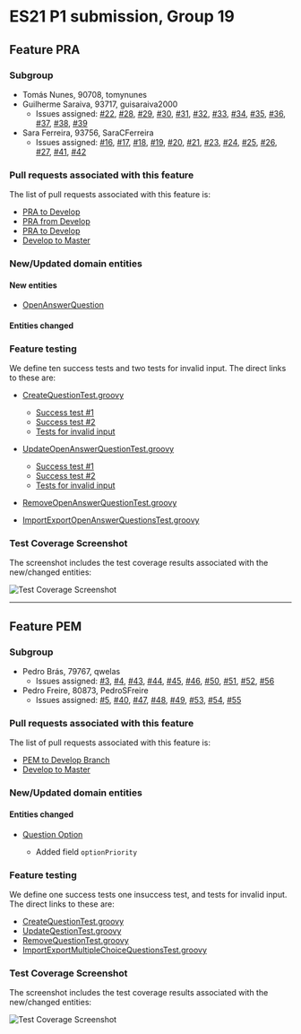 # ES21 P1 submission, Group 19

## Feature PRA

### Subgroup
 - Tomás Nunes, 90708, tomynunes
 - Guilherme Saraiva, 93717, guisaraiva2000
   + Issues assigned: [#22](https://github.com/tecnico-softeng/es21-g19/issues/22), [#28](https://github.com/tecnico-softeng/es21-g19/issues/28), [#29](https://github.com/tecnico-softeng/es21-g19/issues/29), [#30](https://github.com/tecnico-softeng/es21-g19/issues/30), [#31](https://github.com/tecnico-softeng/es21-g19/issues/31), [#32](https://github.com/tecnico-softeng/es21-g19/issues/32), [#33](https://github.com/tecnico-softeng/es21-g19/issues/33), [#34](https://github.com/tecnico-softeng/es21-g19/issues/34), [#35](https://github.com/tecnico-softeng/es21-g19/issues/35), [#36](https://github.com/tecnico-softeng/es21-g19/issues/36), [#37](https://github.com/tecnico-softeng/es21-g19/issues/37), [#38](https://github.com/tecnico-softeng/es21-g19/issues/38), [#39](https://github.com/tecnico-softeng/es21-g19/issues/39) 
 - Sara Ferreira, 93756, SaraCFerreira
   + Issues assigned: [#16](https://github.com/tecnico-softeng/es21-g19/issues/16), [#17](https://github.com/tecnico-softeng/es21-g19/issues/17), [#18](https://github.com/tecnico-softeng/es21-g19/issues/18), [#19](https://github.com/tecnico-softeng/es21-g19/issues/19), [#20](https://github.com/tecnico-softeng/es21-g19/issues/20), [#21](https://github.com/tecnico-softeng/es21-g19/issues/21), [#23](https://github.com/tecnico-softeng/es21-g19/issues/23), [#24](https://github.com/tecnico-softeng/es21-g19/issues/24), [#25](https://github.com/tecnico-softeng/es21-g19/issues/25), [#26](https://github.com/tecnico-softeng/es21-g19/issues/26), [#27](https://github.com/tecnico-softeng/es21-g19/issues/27), [#41](https://github.com/tecnico-softeng/es21-g19/issues/41), [#42](https://github.com/tecnico-softeng/es21-g19/issues/42) 

 
### Pull requests associated with this feature

The list of pull requests associated with this feature is:


- [PRA to Develop](https://github.com/tecnico-softeng/es21-g19/pull/59)
- [PRA from Develop](https://github.com/tecnico-softeng/es21-g19/pull/60)
- [PRA to Develop](https://github.com/tecnico-softeng/es21-g19/pull/61)
- [Develop to Master](https://github.com/tecnico-softeng/es21-g19/pull/62)


### New/Updated domain entities

#### New entities
 - [OpenAnswerQuestion](https://github.com/tecnico-softeng/es21-g19/blob/pra/backend/src/main/java/pt/ulisboa/tecnico/socialsoftware/tutor/question/domain/OpenAnswerQuestion.java)

 
#### Entities changed
    
 
### Feature testing

We define ten success tests and two tests for invalid input. The direct links to these are:

  - [CreateQuestionTest.groovy](https://github.com/tecnico-softeng/es21-g19/blob/pra/backend/src/test/groovy/pt/ulisboa/tecnico/socialsoftware/tutor/question/service/CreateQuestionTest.groovy)
      + [Success test #1](https://github.com/tecnico-softeng/es21-g19/blob/pra/backend/src/test/groovy/pt/ulisboa/tecnico/socialsoftware/tutor/question/service/CreateQuestionTest.groovy#L248)
      + [Success test #2](https://github.com/tecnico-softeng/es21-g19/blob/pra/backend/src/test/groovy/pt/ulisboa/tecnico/socialsoftware/tutor/question/service/CreateQuestionTest.groovy#L287)    
      + [Tests for invalid input](https://github.com/tecnico-softeng/es21-g19/blob/pra/backend/src/test/groovy/pt/ulisboa/tecnico/socialsoftware/tutor/question/service/CreateQuestionTest.groovy#L331)

  - [UpdateOpenAnswerQuestionTest.groovy](https://github.com/tecnico-softeng/es21-g19/blob/pra/backend/src/test/groovy/pt/ulisboa/tecnico/socialsoftware/tutor/question/service/UpdateOpenAnswerTest.groovy)
      + [Success test #1](https://github.com/tecnico-softeng/es21-g19/blob/pra/backend/src/test/groovy/pt/ulisboa/tecnico/socialsoftware/tutor/question/service/UpdateOpenAnswerTest.groovy#L44)
      + [Success test #2](https://github.com/tecnico-softeng/es21-g19/blob/pra/backend/src/test/groovy/pt/ulisboa/tecnico/socialsoftware/tutor/question/service/UpdateOpenAnswerTest.groovy#L77)    
      + [Tests for invalid input](https://github.com/tecnico-softeng/es21-g19/blob/pra/backend/src/test/groovy/pt/ulisboa/tecnico/socialsoftware/tutor/question/service/UpdateOpenAnswerTest.groovy#L95)      

 - [RemoveOpenAnswerQuestionTest.groovy](https://github.com/tecnico-softeng/es21-g19/blob/pra/backend/src/test/groovy/pt/ulisboa/tecnico/socialsoftware/tutor/question/service/RemoveOpenAnswerTest.groovy)

 - [ImportExportOpenAnswerQuestionsTest.groovy](https://github.com/tecnico-softeng/es21-g19/blob/pra/backend/src/test/groovy/pt/ulisboa/tecnico/socialsoftware/tutor/impexp/service/ImportExportOpenAnswerQuestionsTest.groovy)
     


### Test Coverage Screenshot

The screenshot includes the test coverage results associated with the new/changed entities:


![Test Coverage Screenshot](https://cdn.discordapp.com/attachments/817081421336150050/824979721149874196/png.png)


---

## Feature PEM

### Subgroup
 - Pedro Brás, 79767, qwelas
   + Issues assigned: [#3](https://github.com/tecnico-softeng/es21-g19/issues/3), [#4](https://github.com/tecnico-softeng/es21-g19/issues/4), [#43](https://github.com/tecnico-softeng/es21-g19/issues/43), [#44](https://github.com/tecnico-softeng/es21-g19/issues/44), [#45](https://github.com/tecnico-softeng/es21-g19/issues/45), [#46](https://github.com/tecnico-softeng/es21-g19/issues/46), [#50](https://github.com/tecnico-softeng/es21-g19/issues/50), [#51](https://github.com/tecnico-softeng/es21-g19/issues/51), [#52](https://github.com/tecnico-softeng/es21-g19/issues/52), [#56](https://github.com/tecnico-softeng/es21-g19/issues/56)
 - Pedro Freire, 80873, PedroSFreire
   + Issues assigned: [#5](https://github.com/tecnico-softeng/es21-g19/issues/5), [#40](https://github.com/tecnico-softeng/es21-g19/issues/40), [#47](https://github.com/tecnico-softeng/es21-g19/issues/47), [#48](https://github.com/tecnico-softeng/es21-g19/issues/48), [#49](https://github.com/tecnico-softeng/es21-g19/issues/49), [#53](https://github.com/tecnico-softeng/es21-g19/issues/53), [#54](https://github.com/tecnico-softeng/es21-g19/issues/54), [#55](https://github.com/tecnico-softeng/es21-g19/issues/55)


### Pull requests associated with this feature
   
 The list of pull requests associated with this feature is:
   
 - [PEM to Develop Branch](https://github.com/tecnico-softeng/es21-g19/pull/58)
 - [Develop to Master](https://github.com/tecnico-softeng/es21-g19/pull/62)


### New/Updated domain entities

#### Entities changed

 - [Question Option](https://github.com/tecnico-softeng/es21-g19/blob/pem/backend/src/main/java/pt/ulisboa/tecnico/socialsoftware/tutor/question/domain/Option.java)

   + Added field `optionPriority`
 
### Feature testing

We define one success tests one insuccess test, and tests for invalid input. The direct links to these are:

 - [CreateQuestionTest.groovy](https://github.com/tecnico-softeng/es21-g19/pra/backend/src/test/groovy/pt/ulisboa/tecnico/socialsoftware/tutor/question/service/CreateQuestionTest.groovy)
 - [UpdateQestionTest.groovy](https://github.com/tecnico-softeng/es21-g19/blob/pem/backend/src/test/groovy/pt/ulisboa/tecnico/socialsoftware/tutor/question/service/UpdateQuestionTest.groovy)
 - [RemoveQuestionTest.groovy](https://github.com/tecnico-softeng/es21-g19/blob/pem/backend/src/test/groovy/pt/ulisboa/tecnico/socialsoftware/tutor/question/service/RemoveTopicTest.groovy)
 - [ImportExportMultipleChoiceQuestionsTest.groovy](https://github.com/tecnico-softeng/es21-g19/blob/pem/backend/src/test/groovy/pt/ulisboa/tecnico/socialsoftware/tutor/impexp/service/ImportExportMultipleChoiceQuestionsTest.groovy)

### Test Coverage Screenshot

The screenshot includes the test coverage results associated with the new/changed entities:

![Test Coverage Screenshot](https://cdn.discordapp.com/attachments/817081421336150050/824983359670583316/P3Dcoverageshots.png)

